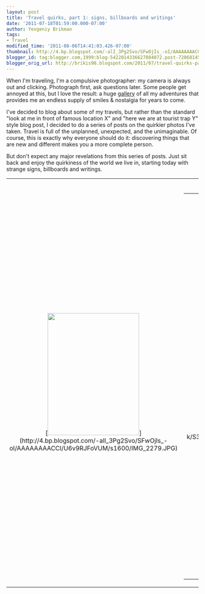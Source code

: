 ```yaml
---
layout: post
title: 'Travel quirks, part 1: signs, billboards and writings'
date: '2011-07-18T01:59:00.000-07:00'
author: Yevgeniy Brikman
tags:
- Travel
modified_time: '2011-08-06T14:41:03.426-07:00'
thumbnail: http://4.bp.blogspot.com/-alI_3Pg2Svo/SFwOjIs_-oI/AAAAAAAACCI/U6v9RJFoVUM/s72-c/IMG_2279.JPG
blogger_id: tag:blogger.com,1999:blog-5422014336627804072.post-720681451082024239
blogger_orig_url: http://brikis98.blogspot.com/2011/07/travel-quirks-part-1-signs-bilboards.html
---
```


When I'm traveling, I'm a compulsive photographer: my camera is always out and 
clicking. Photograph first, ask questions later. Some people get annoyed at 
this, but I love the result: a huge 
[gallery](https://picasaweb.google.com/brikis98) of all my adventures that 
provides me an endless supply of smiles &amp; nostalgia for years to come. 

I've decided to blog about some of my travels, but rather than the standard 
"look at me in front of famous location X" and "here we are at tourist trap Y" 
style blog post, I decided to do a series of posts on the quirkier photos I've 
taken. Travel is full of the unplanned, unexpected, and the unimaginable. Of 
course, this is exactly why everyone should do it: discovering things that are 
new and different makes you a more complete person. 

But don't expect any major revelations from this series of posts. Just sit 
back and enjoy the quirkiness of the world we live in, starting today with 
strange signs, billboards and writings. 

<table align="center" cellpadding="0" cellspacing="0" 
class="tr-caption-container" style="margin-left: auto; margin-right: auto; 
text-align: center;"><td style="text-align: center;">[<img border="0" 
height="320" 
src="http://4.bp.blogspot.com/-alI_3Pg2Svo/SFwOjIs_-oI/AAAAAAAACCI/U6v9RJFoVUM/s320/IMG_2279.JPG" 
width="240" 
/>](http://4.bp.blogspot.com/-alI_3Pg2Svo/SFwOjIs_-oI/AAAAAAAACCI/U6v9RJFoVUM/s1600/IMG_2279.JPG)<td 
class="tr-caption" style="text-align: center;">[Prague, Czech 
Republic](https://picasaweb.google.com/brikis98/PragueOldTownAndNewTown#)The 
Museum of Communism in Prague is conveniently located next to a casino and 
right above a McDonald's. In the words of Rick Steves, "Lenin must be turning 
over in his grave". 

<table align="center" cellpadding="0" cellspacing="0" 
class="tr-caption-container" style="margin-left: auto; margin-right: auto; 
text-align: center;"><td style="text-align: center;">[<img border="0" 
height="243" 
src="http://3.bp.blogspot.com/-6aJcDCgrk-k/S3jHhTl9JzI/AAAAAAAAHNg/RPtzmS6yPeA/s400/IMG_6289.JPG" 
width="400" 
/>](http://3.bp.blogspot.com/-6aJcDCgrk-k/S3jHhTl9JzI/AAAAAAAAHNg/RPtzmS6yPeA/s1600/IMG_6289.JPG)<td 
class="tr-caption" style="text-align: center;">[Pulgas Ridge, 
California](https://picasaweb.google.com/brikis98/PulgasRidge)<td 
class="tr-caption" style="text-align: center;"> 
I can only wonder how humans figured out that these are the most effective 
rules for dealing with mountain lions. The "pick up children without bending" 
is particularly intriguing in a martial-arts-movie-standoff kind of way. 

<table align="center" cellpadding="0" cellspacing="0" 
class="tr-caption-container" style="margin-left: auto; margin-right: auto; 
text-align: center;"><td style="text-align: center;">[<img border="0" 
height="400" 
src="http://3.bp.blogspot.com/-v3KP6jFf2aU/SFwUX4tABPI/AAAAAAAACYE/r4kVnpLt5Us/s400/IMG_2540.JPG" 
width="300" 
/>](http://3.bp.blogspot.com/-v3KP6jFf2aU/SFwUX4tABPI/AAAAAAAACYE/r4kVnpLt5Us/s1600/IMG_2540.JPG)<td 
class="tr-caption" style="text-align: center;">[Sedlec Bone Church, Kutna 
Hora, Czech Republic](https://picasaweb.google.com/brikis98/KutnaHora#)<span 
class="gphoto-photocaption-caption"> 
Monks <span class="gphoto-photocaption-caption">used the bones  of 40,000 
people - victims of Plagues and wars - to decorate the  church. Imagine 
[chandeliers](https://picasaweb.google.com/brikis98/KutnaHora#5214064714560046258), 
[altars](https://picasaweb.google.com/brikis98/KutnaHora#5214064486926779474) 
and [coat of 
arms](https://picasaweb.google.com/brikis98/KutnaHora#5214064607185863810) 
made entirely of  bones. This is the signature of the head monk responsible. 

<table align="center" cellpadding="0" cellspacing="0" 
class="tr-caption-container" style="margin-left: auto; margin-right: auto; 
text-align: center;"><td style="text-align: center;">[<img border="0" 
height="300" 
src="http://4.bp.blogspot.com/-9FsqczRh1I4/SbdDPDJbhEI/AAAAAAAAEGw/3psb6BWHp2A/s400/IMG_3253.JPG" 
width="400" 
/>](http://4.bp.blogspot.com/-9FsqczRh1I4/SbdDPDJbhEI/AAAAAAAAEGw/3psb6BWHp2A/s1600/IMG_3253.JPG)<td 
class="tr-caption" style="text-align: center;">[San Mateo, 
California](https://picasaweb.google.com/brikis98/StanfordUniversityAndSanFrancisco#) 
<span class="gphoto-photocaption-caption">"Parking for Latvians only". We ran 
into this in a random parking lot in San Mateo. Somebody must have thought 
they were being extremely clever with this sign and that no one would dare 
park in their spot. Imagine their surprise when I showed up. 
<span class="gphoto-photocaption-caption"> 

<table align="center" cellpadding="0" cellspacing="0" 
class="tr-caption-container" style="margin-left: auto; margin-right: auto; 
text-align: center;"><td style="text-align: center;">[<img border="0" 
height="400" 
src="http://2.bp.blogspot.com/-KxmzuSn7G9s/So2Mf9LK5xI/AAAAAAAAFa0/QkzHYTKGTQI/s400/Berlin+Photos+1+092.jpg" 
width="300" 
/>](http://2.bp.blogspot.com/-KxmzuSn7G9s/So2Mf9LK5xI/AAAAAAAAFa0/QkzHYTKGTQI/s1600/Berlin+Photos+1+092.jpg)<td 
class="tr-caption" style="text-align: center;">[Ministry of Ministries, 
Berlin, 
Germany](https://picasaweb.google.com/brikis98/GermanyTrip09WalkingAroundBerlin#)<span 
class="gphoto-photocaption-caption">Much like the bureaucracy that was housed 
in the Ministry of Ministries, this sign had issues. 
<span class="gphoto-photocaption-caption"> 
<table align="center" cellpadding="0" cellspacing="0" 
class="tr-caption-container" style="margin-left: auto; margin-right: auto; 
text-align: center;"><td style="text-align: center;">[<img border="0" 
height="300" 
src="http://4.bp.blogspot.com/-CuXxD17M8G4/SxIe-q0AawI/AAAAAAAAGoo/w6en86aZIG8/s400/IMG_5810.JPG" 
width="400" 
/>](http://4.bp.blogspot.com/-CuXxD17M8G4/SxIe-q0AawI/AAAAAAAAGoo/w6en86aZIG8/s1600/IMG_5810.JPG)<td 
class="tr-caption" style="text-align: center;">[Fort Funston, 
California](https://picasaweb.google.com/brikis98/FortFunston#)<span 
class="gphoto-photocaption-caption">Feel free to provide your own caption. 
<span class="gphoto-photocaption-caption"> 

<table align="center" cellpadding="0" cellspacing="0" 
class="tr-caption-container" style="margin-left: auto; margin-right: auto; 
text-align: center;"><td style="text-align: center;">[<img border="0" 
height="300" 
src="http://1.bp.blogspot.com/-RjNfs-C7648/TDwMTsR4oeI/AAAAAAAAIYk/jogtEoXA2VU/s400/IMG_0610.JPG" 
width="400" 
/>](http://1.bp.blogspot.com/-RjNfs-C7648/TDwMTsR4oeI/AAAAAAAAIYk/jogtEoXA2VU/s1600/IMG_0610.JPG)<td 
class="tr-caption" style="text-align: center;">[Budapest, 
Hungary](https://picasaweb.google.com/brikis98/Budapest#)<span 
class="gphoto-photocaption-caption">This guy's face was all over Budapest. 
<span class="gphoto-photocaption-caption"> 
<table align="center" cellpadding="0" cellspacing="0" 
class="tr-caption-container" style="margin-left: auto; margin-right: auto; 
text-align: center;"><td style="text-align: center;">[<img border="0" 
height="300" 
src="http://3.bp.blogspot.com/-kU3zKGLCi2U/S8q1fqyj6jI/AAAAAAAAH9w/MMsQyNc74VE/s400/IMG_7260.JPG" 
width="400" 
/>](http://3.bp.blogspot.com/-kU3zKGLCi2U/S8q1fqyj6jI/AAAAAAAAH9w/MMsQyNc74VE/s1600/IMG_7260.JPG)<td 
class="tr-caption" style="text-align: center;">[Lands End, 
California](https://picasaweb.google.com/brikis98/LandsEnd#)<span 
class="gphoto-photocaption-caption"> If you fall off a cliff, you will sh*t 
your pants. 
<span class="gphoto-photocaption-caption"> 

<table align="center" cellpadding="0" cellspacing="0" 
class="tr-caption-container" style="margin-left: auto; margin-right: auto; 
text-align: center;"><td style="text-align: center;">[<img border="0" 
height="300" 
src="http://2.bp.blogspot.com/-vrGaxXxkvrE/So2RORKgChI/AAAAAAAAFp8/QvXexQ9jhOg/s400/IMG_4457.jpg" 
width="400" 
/>](http://2.bp.blogspot.com/-vrGaxXxkvrE/So2RORKgChI/AAAAAAAAFp8/QvXexQ9jhOg/s1600/IMG_4457.jpg)<td 
class="tr-caption" style="text-align: center;">[Checkpoint Charlie Museum, 
Berlin, 
Germany](https://picasaweb.google.com/brikis98/GermanyTrip09ReichstagJewishMuseumCheckpointCharlieGemaldegalerie#)<span 
class="gphoto-photocaption-caption">I wonder if East Germany was the first 
city in human history where walls were built not to keep invaders out, but to 
keep the population *in*. 
<span class="gphoto-photocaption-caption"> 

<table align="center" cellpadding="0" cellspacing="0" 
class="tr-caption-container" style="margin-left: auto; margin-right: auto; 
text-align: center;"><td style="text-align: center;">[<img border="0" 
height="300" 
src="http://3.bp.blogspot.com/-Wpu6XA03jOc/So2OsHcuB1I/AAAAAAAAFhc/Z7K8qUIE5Mo/s400/Berlin+Photos+1+303.jpg" 
width="400" 
/>](http://3.bp.blogspot.com/-Wpu6XA03jOc/So2OsHcuB1I/AAAAAAAAFhc/Z7K8qUIE5Mo/s1600/Berlin+Photos+1+303.jpg)<td 
class="tr-caption" style="text-align: center;">[Neues Museum, Berlin, 
Germany](https://picasaweb.google.com/brikis98/GermanyTrip09MuseumIsland#)<span 
class="gphoto-photocaption-caption">The huge tablet on the right, which was 
perhaps 4 feet wide, 2 feet tall and 1 foot high, was labeled as a “small 
letter”. Apparently, "mailman" was a demanding profession in Ancient Greece. 

<table align="center" cellpadding="0" cellspacing="0" 
class="tr-caption-container" style="margin-left: auto; margin-right: auto; 
text-align: center;"><td style="text-align: center;">[<img border="0" 
height="400" 
src="http://4.bp.blogspot.com/-3bRNe70tiRA/TD1Etf2QytI/AAAAAAAAI4s/2Bledjp54uc/s400/IMG_8920.JPG" 
width="300" 
/>](http://4.bp.blogspot.com/-3bRNe70tiRA/TD1Etf2QytI/AAAAAAAAI4s/2Bledjp54uc/s1600/IMG_8920.JPG)<td 
class="tr-caption" style="text-align: center;">[Krakow, 
Poland](https://picasaweb.google.com/brikis98/Krakow#)<span 
class="gphoto-photocaption-caption">No comment. 
<span class="gphoto-photocaption-caption"> 

<span class="gphoto-photocaption-caption"><span style="font-size: large;">**To 
be continued...** 

<span class="gphoto-photocaption-caption" style="font-size: small;">The 
quirkiness continues in [Travel quirks, part 2: gastronomic 
adventures](http://brikis98.blogspot.com/2011/07/travel-quirks-part-2-gastronomic.html) 
and [Travel quirks, part 3: sculpture, animals, doppelgängers, art and 
more](http://www.blogger.com/goog_1245959285)! 

<span class="gphoto-photocaption-caption"> 

<span class="gphoto-photocaption-caption"> 

<span class="gphoto-photocaption-caption"> 